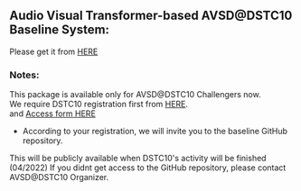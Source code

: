 ## Audio Visual Transformer-based AVSD@DSTC10 Baseline System: 
   Please get it from [HERE](https://github.com/ankitshah009/AVSD-DSTC10_baseline)

### Notes:
This package is available only for AVSD@DSTC10 Challengers now. <BR>
We require DSTC10 registration first from [HERE](https://docs.google.com/forms/d/e/1FAIpQLSe9CgrlygYciIZH_pK8133fbp1kqigTB6JIP7utfNFx_xSm6A/viewform). <br>
and [Access form HERE](https://docs.google.com/forms/d/e/1FAIpQLSfTwXLrzrtgu-KOVnAAu4OiCdtPDmV24pJQZS9l08xsXFjXPA/viewform)
* According to your registration, we will invite you to the baseline GitHub repository.

This will be publicly available when DSTC10's activity will be finished (04/2022)
If you didnt get access to the GitHub repository, please contact AVSD@DSTC10 Organizer. 
